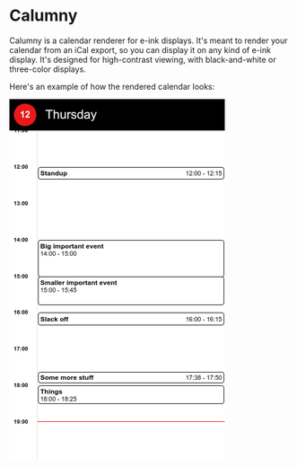 # Calumny

Calumny is a calendar renderer for e-ink displays. It's meant to render your calendar
from an iCal export, so you can display it on any kind of e-ink display. It's designed
for high-contrast viewing, with black-and-white or three-color displays.

Here's an example of how the rendered calendar looks:

![](misc/screenshot.png)
